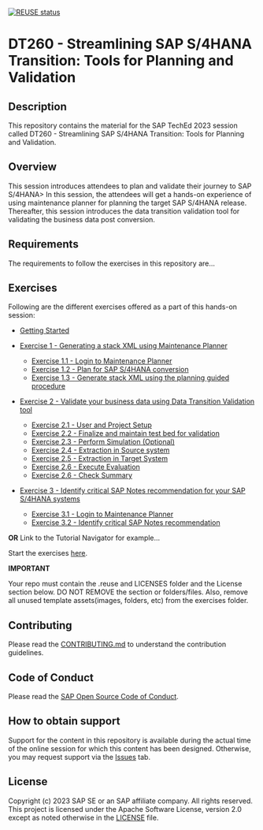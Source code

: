 [![REUSE status](https://api.reuse.software/badge/github.com/SAP-samples/teched2023-DT260)](https://api.reuse.software/info/github.com/SAP-samples/teched2023-DT260)

# DT260 - Streamlining SAP S/4HANA Transition: Tools for Planning and Validation

## Description

This repository contains the material for the SAP TechEd 2023 session called DT260 - Streamlining SAP S/4HANA Transition: Tools for Planning and Validation.

## Overview

This session introduces attendees to plan and validate their journey to SAP S/4HANA> In this session, the attendees will get a hands-on experience of using maintenance planner for planning the target SAP S/4HANA release. Thereafter, this session introduces the data transition validation tool for validating the business data post conversion.

## Requirements

The requirements to follow the exercises in this repository are...

## Exercises

Following are the different exercises offered as a part of this hands-on session:

- [Getting Started](exercises/ex0/)
- [Exercise 1 - Generating a stack XML using Maintenance Planner](exercises/ex1/)
  - [Exercise 1.1 - Login to Maintenance Planner](exercises/ex1#exercise-11-login-to-maintenance-planner)
  - [Exercise 1.2 - Plan for SAP S/4HANA conversion](exercises/ex1#exercise-12-plan-for-sap-s4hana-conversion)
  - [Exercise 1.3 - Generate stack XML using the planning guided procedure](exercises/ex1#exercise-13-generate-stack-xml-using-the-planning-guided-procedure)
- [Exercise 2 - Validate your business data using Data Transition Validation tool](exercises/ex2/)
  - [Exercise 2.1 - User and Project Setup](exercises/ex2#exercise-21-sub-exercise-1-description)
  - [Exercise 2.2 - Finalize and maintain test bed for validation](exercises/ex2#exercise-22-sub-exercise-2-description)
  - [Exercise 2.3 - Perform Simulation (Optional)](exercises/ex2#exercise-22-sub-exercise-2-description)
  - [Exercise 2.4 - Extraction in Source system](exercises/ex2#exercise-22-sub-exercise-2-description)
  - [Exercise 2.5 - Extraction in Target System](exercises/ex2#exercise-22-sub-exercise-2-description)
  - [Exercise 2.6 - Execute Evaluation](exercises/ex2#exercise-22-sub-exercise-2-description)
  - [Exercise 2.6 - Check Summary](exercises/ex2#exercise-22-sub-exercise-2-description)

  
- [Exercise 3 - Identify critical SAP Notes recommendation for your SAP S/4HANA systems](exercises/ex3/)
  - [Exercise 3.1 - Login to Maintenance Planner](exercises/ex3#exercise-31-sub-exercise-1-description)
  - [Exercise 3.2 - Identify critical SAP Notes recommendation](exercises/ex3#exercise-32-sub-exercise-2-description)

**OR** Link to the Tutorial Navigator for example...

Start the exercises [here](https://developers.sap.com/tutorials/abap-environment-trial-onboarding.html).

**IMPORTANT**

Your repo must contain the .reuse and LICENSES folder and the License section below. DO NOT REMOVE the section or folders/files. Also, remove all unused template assets(images, folders, etc) from the exercises folder.

## Contributing

Please read the [CONTRIBUTING.md](./CONTRIBUTING.md) to understand the contribution guidelines.

## Code of Conduct

Please read the [SAP Open Source Code of Conduct](https://github.com/SAP-samples/.github/blob/main/CODE_OF_CONDUCT.md).

## How to obtain support

Support for the content in this repository is available during the actual time of the online session for which this content has been designed. Otherwise, you may request support via the [Issues](../../issues) tab.

## License

Copyright (c) 2023 SAP SE or an SAP affiliate company. All rights reserved. This project is licensed under the Apache Software License, version 2.0 except as noted otherwise in the [LICENSE](LICENSES/Apache-2.0.txt) file.
